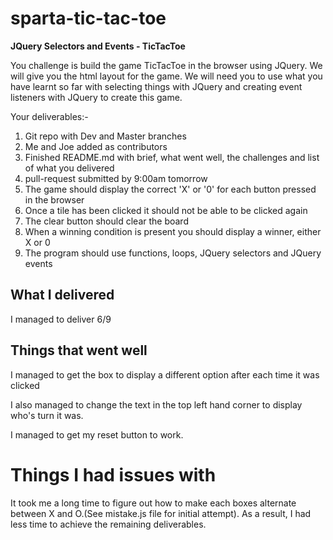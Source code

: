 # sparta-tic-tac-toe
**JQuery Selectors and Events - TicTacToe**

You challenge is build the game TicTacToe in the browser using JQuery. We will give you the html layout for the game. We will need you to use what you have learnt so far with selecting things with JQuery and creating event listeners with JQuery to create this game.

Your deliverables:-

1) Git repo with Dev and Master branches
2) Me and Joe added as contributors
3) Finished README.md with brief, what went well, the challenges and list of what you delivered
4) pull-request submitted by 9:00am tomorrow
5) The game should display the correct 'X' or '0' for each button pressed in the browser
6) Once a tile has been clicked it should not be able to be clicked again
7) The clear button should clear the board
8) When a winning condition is present you should display a winner, either X or 0
9) The program should use functions, loops, JQuery selectors and JQuery events


## What I delivered

I managed to deliver 6/9


## Things that went well

I managed to get the box to display a different option after each time it was clicked

I also managed to change the text in the top left hand corner to display who's turn it was.

I managed to get my reset button to work.

# Things I had issues with

It took me a long time to figure out how to make each boxes alternate between X and O.(See mistake.js file for initial attempt). As a result, I had less time to achieve the remaining deliverables.
